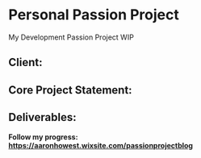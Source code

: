 # Personal Passion Project
My Development Passion Project WIP

## Client:

## Core Project Statement: 

## Deliverables: 


**Follow my progress: https://aaronhowest.wixsite.com/passionprojectblog**
